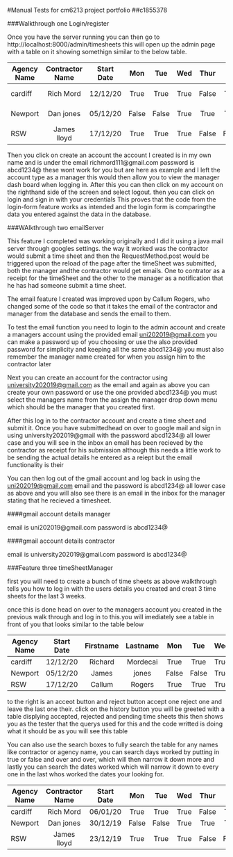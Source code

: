 #Manual Tests for cm6213 project portfolio
##c1855378

###Walkthrough one Login/register


<p>
Once you have the server running you can then go to http://localhost:8000/admin/timesheets
this will open up the admin page with a table on it showing somethign similar to the below table.
</p>

|Agency Name|Contractor Name|Start Date|Mon  |Tue  |Wed  |Thur |Fri  |Sat  |Sun  |Status |Manager Name|
|-----------|:-------------:|:--------:|:---:|:---:|:---:|:---:|:---:|:---:|:---:|:-----:|-----------:|
|  cardiff  |   Rich Mord   | 12/12/20 |True |True |True |False|True |False|False|Pending|Jone jones  |
|  Newport  |   Dan jones   | 05/12/20 |False|False|True |True |True |True |True |Pending|stan elliot |
|    RSW    |  James lloyd  | 17/12/20 |True |True |True |False|False|True |False|Pending|lloyd evans |

<p>
Then you click on create an account the account I created is in my own name and is under the email richmord111@gmail.com password is abcd1234@ 
these wont work for you but are here as example and I left the account type as a manager this would then allow you to view the manager dash board 
when logging in. After this you can then click on my account on the righthand side of the screen and select logout. then you can click on login and 
sign in with your credentials This proves that the code from the login-form feature works as intended and the login form is comparingthe data you entered 
against the data in the database.
</p>

###WAlkthrough two emailServer

<p>
This feature I completed was working originally and I did it using a java mail server through googles settings. the way it worked was the 
contractor would submit a time sheet and then the RequestMethod.post would be triggered upon the reload of the page after the timeSheet was 
submitted, both the manager andthe contractor would get emails. One to contrator as a receipt for the timeSheet and the other to the 
manager as a notification that he has had someone submit a time sheet.

The email feature I created was improved upon by Callum Rogers, who changed some of the code so that it takes the email of the contractor 
and manager from the database and sends the email to them.

To test the email function you need to login to the admin account and create a managers account using the provided email uni202019@gmail.com 
you can make a password up of you choosing or use the also provided password for simplicity and keeping all the same abcd1234@ you must also 
remember the manager name created for when you assign him to the contractor later

Next you can create an account for the contractor using university202019@gmail.com as the email and again as above you can create your own password 
or use the one provided abcd1234@ you must select the managers name from the assign the manager drop down menu which should be the manager that you 
created first.

After this log in to the contractor account and create a time sheet and submit it. Once you have submittedhead on over to google mail and sign in 
using university202019@gmail with the password abcd1234@ all lower case and you will see in the inbox an email has been recieved by the contractor 
as receipt for his submission although this needs a little work to be  sending the actual details he entered as a reiept but the email functionality 
is their

You can then log out of the gmail account and log back in using the uni202019@gmail.com email and the password is abcd1234@ all lower case as above 
and you will also see there is an email in the inbox for the manager stating that he recieved a timesheet.
</p>

####gmail account details manager
<p>
email is uni202019@gmail.com
password is abcd1234@
</p>

####gmail account details contractor
<p>
email is university202019@gmail.com
password is abcd1234@
</p>

###Feature three timeSheetManager

<p>
first you will need to create a bunch of time sheets as above walkthrough tells you how to log in with the users details 
you created and creat 3 time sheets for the last 3 weeks.

once this is done head on over to the managers account you created in the previous walk through and log in to this.you will imediately see a table in front of 
you that looks similar to the table below
</p>

|Agency Name|Start Date|Firstname|Lastname|Mon  |Tue  |Wed  |Thur |Fri  |Sat  |Sun  |Overtime |Accept/Reject|
|-----------|:--------:|:-------:|:------:|:---:|:---:|:---:|:---:|:---:|:---:|:---:|:-------:|-----------:|
|  cardiff  | 12/12/20 | Richard |Mordecai|True |True |True |False|True |False|False|   0.0   |     Y/N    |
|  Newport  | 05/12/20 |  James  | jones  |False|False|True |True |True |True |True |   0.0   |     Y/N    |
|    RSW    | 17/12/20 | Callum  | Rogers |True |True |True |False|False|True |False|   0.0   |     Y/N    |

<p>
to the right is an acceot button and reject button accept one reject one and leave the last one their. click on the history button
you will be greeted with a table displying accepted, rejected and pending time sheets this then shows you as the tester that the querys
used for this and the code writted is doing what it should be as you will see this table

You can also use the search boxes to fully search the table for any names like contractor or agency name, you can search days worked by putting in true or false 
and over and over, which will then narrow it down more and lastly you can search the dates worked which will narrow it down to every one in the last whos worked 
the dates your looking for.
</p>

|Agency Name|Contractor Name|Start Date|Mon  |Tue  |Wed  |Thur |Fri  |Sat  |Sun  |Overtime|Status      |
|-----------|:-------------:|:--------:|:---:|:---:|:---:|:---:|:---:|:---:|:---:|:------:|-----------:|
|  cardiff  |   Rich Mord   | 06/01/20 |True |True |True |False|True |False|False|  0.0   |Accepted    |
|  Newport  |   Dan jones   | 30/12/19 |False|False|True |True |True |True |True |  0.0   |rejected    |
|    RSW    |  James lloyd  | 23/12/19 |True |True |True |False|False|True |False|  0.0   |pending     |


